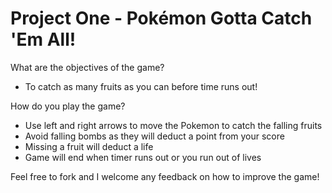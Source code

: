 # Project One - Pokémon Gotta Catch 'Em All! #


What are the objectives of the game?
 - To catch as many fruits as you can before time runs out!

How do you play the game?
- Use left and right arrows to move the Pokemon to catch the falling fruits
- Avoid falling bombs as they will deduct a point from your score
- Missing a fruit will deduct a life
- Game will end when timer runs out or you run out of lives

Feel free to fork and I welcome any feedback on how to improve the game!




